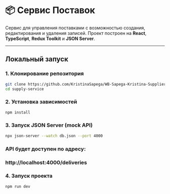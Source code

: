 # 📦 Сервис Поставок

Сервис для управления поставками с возможностью создания, редактирования и удаления записей. Проект построен на **React**, **TypeScript**, **Redux Toolkit** и **JSON Server**.

---

## Локальный запуск

### 1. Клонирование репозитория

```bash
git clone https://github.com/KristinaSapega/WB-Sapega-Kristina-Suppliers.git
cd supply-service
```

### 2. Установка зависимостей

```bash
npm install
```

### 3. Запуск JSON Server (mock API)

```bash
npx json-server --watch db.json --port 4000
```

### API будет доступен по адресу:
### http://localhost:4000/deliveries

### 4. Запуск проекта
```bash
npm run dev
```